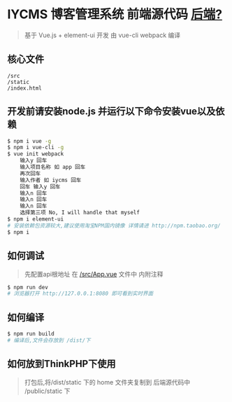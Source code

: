 # IYCMS 博客管理系统 前端源代码 [后端?](https://github.com/aa24615/iycms)


> 基于 Vue.js + element-ui 开发 由 vue-cli webpack 编译

## 核心文件
```
/src
/static
/index.html

```


## 开发前请安装node.js 并运行以下命令安装vue以及依赖




``` bash
$ npm i vue -g
$ npm i vue-cli -g
$ vue init webpack
    输入y 回车
    输入项目名称 如 app 回车
    再次回车
    输入作者 如 iycms 回车
    回车 输入y 回车
    输入n 回车
    输入n 回车
    输入n 回车
    选择第三项 No, I will handle that myself
$ npm i element-ui
# 安装依赖包资源较大,建议使用淘宝NPM国内镜像 详情请进 http://npm.taobao.org/
$ npm i
```
## 如何调试

> 先配置api根地址
> 在 [/src/App.vue](src/App.vue) 文件中 内附注释

``` bash
$ npm run dev
# 浏览器打开 http://127.0.0.1:8080 即可看到实时界面
```
## 如何编译

``` bash
$ npm run build
# 编译后,文件会存放到 /dist/下
```



## 如何放到ThinkPHP下使用

> 打包后,将/dist/static 下的 home 文件夹复制到
> 后端源代码中 /public/static 下


